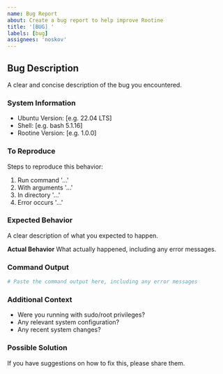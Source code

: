 ```yaml
---
name: Bug Report
about: Create a bug report to help improve Rootine
title: '[BUG] '
labels: [bug]
assignees: 'noskov'
---
```


## Bug Description

A clear and concise description of the bug you encountered.

### System Information

- Ubuntu Version: [e.g. 22.04 LTS]
- Shell: [e.g. bash 5.1.16]
- Rootine Version: [e.g. 1.0.0]

### To Reproduce

Steps to reproduce this behavior:

1. Run command '...'
2. With arguments '...'
3. In directory '...'
4. Error occurs '...'

### Expected Behavior

A clear description of what you expected to happen.

**Actual Behavior**
What actually happened, including any error messages.

### Command Output

```bash
# Paste the command output here, including any error messages
```

### Additional Context

- Were you running with sudo/root privileges?
- Any relevant system configuration?
- Any recent system changes?

### Possible Solution

If you have suggestions on how to fix this, please share them.
